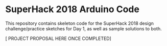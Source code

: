# SuperHack 2018 Arduino Code
This repository contains skeleton code for the SuperHack 2018 design challenge/practice sketches for Day 1, as well as sample solutions to both.

[ PROJECT PROPOSAL HERE ONCE COMPLETED]

